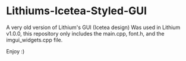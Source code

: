 # Lithiums-Icetea-Styled-GUI
A very old version of Lithium's GUI (Icetea design)
Was used in Lithium v1.0.0, this repository only includes the main.cpp, font.h, and the imgui_widgets.cpp file.

Enjoy :)
